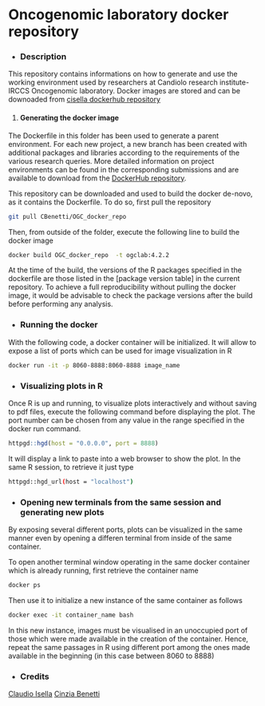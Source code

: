 # Oncogenomic laboratory docker repository

 * ### Description

This repository contains informations on how to generate and use the working environment used by researchers at Candiolo research institute-IRCCS Oncogenomic laboratory. 
Docker images are stored and can be downoaded from [cisella dockerhub repository]("https://hub.docker.com/r/cisella/bookworm_r")


1. #### Generating the docker image

The Dockerfile in this folder has been used to generate a parent environment. For each new project, a new branch has been created with additional packages and libraries according to the 
requirements of the various research queries. More detailed information on project environments can be found in the corresponding submissions and are available to download from the 
[DockerHub repository]("https://hub.docker.com/r/cisella/bookworm_r").

This repository can be downloaded and used to build the docker de-novo, as it contains the Dockerfile.
To do so, first pull the repository 


```bash
git pull CBenetti/OGC_docker_repo
```

Then, from outside of the folder, execute the following line to build the docker image

```bash
docker build OGC_docker_repo  -t ogclab:4.2.2 
```

At the time of the build, the versions of the R packages specified in the dockerfile are those listed in the [package version table] in the current repository.
To achieve a full reproducibility without pulling the docker image, it would be advisable to check the package versions after the build before performing any analysis. 



* ### Running the docker


With the following code, a docker container will be initialized. It will allow to expose a list of ports which can be used for image visualization in R

```bash
docker run -it -p 8060-8888:8060-8888 image_name
```


* ###  Visualizing plots in R

Once R is up and running, to visualize plots interactively and without saving to pdf files, execute the following command before displaying the plot. 
The port number can be chosen from any value in the range specified in the docker run command.

```R
httpgd::hgd(host = "0.0.0.0", port = 8888)
```

It will display a link to paste into a web browser to show the plot.
In the same R session, to retrieve it just type


```bash
httpgd::hgd_url(host = "localhost")
```

* ###  Opening new terminals from the same session and generating new plots

By exposing several different ports, plots can be visualized in the same manner even by opening a differen terminal from inside of the same container.

To open another terminal window operating in the same docker container which is already running, first retrieve the container name

```bash
docker ps
```

Then use it  to initialize a new instance of the same container as follows

```bash
docker exec -it container_name bash
```

In this new instance, images must be visualised in an unoccupied port of those which were made available in the creation of the container.
Hence, repeat the same passages in R using different port among the ones made available in the beginning
(in this case between 8060 to 8888)


* ### Credits

[Claudio Isella](mailto:c.isella@ircc.it)
[Cinzia Benetti](mailto:cinzia.benetti@edu.unito.it)

